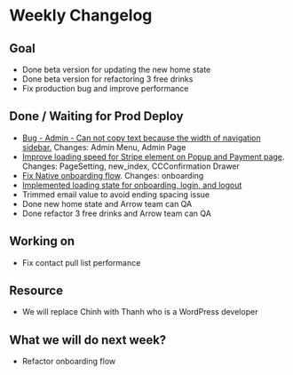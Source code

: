 # Weekly Changelog
## Goal
- Done beta version for updating the new home state
- Done beta version for refactoring 3 free drinks
- Fix production bug and improve performance

## Done / Waiting for Prod Deploy
- [Bug - Admin - Can not copy text because the width of navigation sidebar.](https://www.notion.so/Bug-Admin-Can-not-copy-text-because-the-width-of-navigation-sidebar-a36f39d10e5843dfae2cf83032b6ff8a) Changes: Admin Menu, Admin Page
- [Improve loading speed for Stripe element on Popup and Payment page](https://www.notion.so/Is-there-another-way-of-getting-user-input-for-credit-card-Currently-has-a-lot-of-issues-be9763115d7d418fbbfd613590971635). Changes: PageSetting, new_index, CCConfirmation Drawer
- [Fix Native onboarding flow](https://www.notion.so/UX-setting-hide-payment-is-user-signed-up-and-is-a-temp-user-7e9e920d762e41ec876db9e1339726eb). Changes: onboarding
- [Implemented loading state for onboarding, login, and logout](https://www.notion.so/Add-loading-state-on-mobile-index-while-redirecting-a901426c384948f7a1364c5f90b2c7ba)
- Trimmed email value to avoid ending spacing issue
- Done new home state and Arrow team can QA
- Done refactor 3 free drinks and Arrow team can QA

## Working on
- Fix contact pull list performance

## Resource
- We will replace Chinh with Thanh who is a WordPress developer

## What we will do next week?
- Refactor onboarding flow